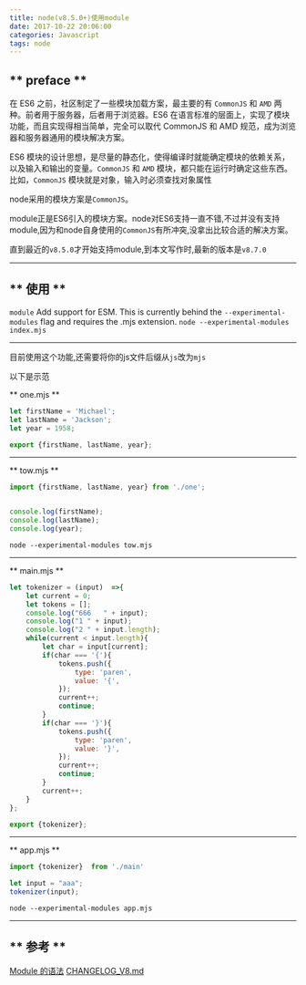 ```yaml
---
title: node(v8.5.0+)使用module
date: 2017-10-22 20:06:00
categories: Javascript
tags: node
---
```


## ** preface ** 

在 ES6 之前，社区制定了一些模块加载方案，最主要的有 `CommonJS` 和 `AMD` 两种。前者用于服务器，后者用于浏览器。ES6 在语言标准的层面上，实现了模块功能，而且实现得相当简单，完全可以取代 CommonJS 和 AMD 规范，成为浏览器和服务器通用的模块解决方案。

ES6 模块的设计思想，是尽量的静态化，使得编译时就能确定模块的依赖关系，以及输入和输出的变量。`CommonJS` 和 `AMD` 模块，都只能在运行时确定这些东西。比如，`CommonJS` 模块就是对象，输入时必须查找对象属性

node采用的模块方案是`CommonJS`。

module正是ES6引入的模块方案。node对ES6支持一直不错,不过并没有支持module,因为和node自身使用的`CommonJS`有所冲突,没拿出比较合适的解决方案。

直到最近的`v8.5.0`才开始支持module,到本文写作时,最新的版本是`v8.7.0`

***********

## ** 使用 **

`module`
Add support for ESM. This is currently behind the `--experimental-modules` flag and requires the .mjs extension. `node --experimental-modules index.mjs`

***********

目前使用这个功能,还需要将你的js文件后缀从`js`改为`mjs`

以下是示范

** one.mjs **

```javascript
let firstName = 'Michael';
let lastName = 'Jackson';
let year = 1958;

export {firstName, lastName, year};
```

*****************

** tow.mjs **

```javascript
import {firstName, lastName, year} from './one';


console.log(firstName);
console.log(lastName);
console.log(year);
```

`node --experimental-modules tow.mjs`

***********

** main.mjs **

```javascript
let tokenizer = (input)  =>{
    let current = 0;
    let tokens = [];
    console.log("666   " + input);
    console.log("1 " + input);
    console.log("2 " + input.length);
    while(current < input.length){
        let char = input[current];
        if(char === '{'){
            tokens.push({
                type: 'paren',
                value: '{',
            });
            current++;
            continue;
        }
        if(char === '}'){
            tokens.push({
                type: 'paren',
                value: '}',
            });
            current++;
            continue;
        }
        current++;
    }
};

export {tokenizer};

```

***********

** app.mjs **

```javascript
import {tokenizer}  from './main'

let input = "aaa";
tokenizer(input);
```
`node --experimental-modules app.mjs`


*********** 

## ** 参考 **

[Module 的语法](http://es6.ruanyifeng.com/#docs/module)
[CHANGELOG_V8.md](https://github.com/nodejs/node/blob/master/doc/changelogs/CHANGELOG_V8.md#8.7.0)
